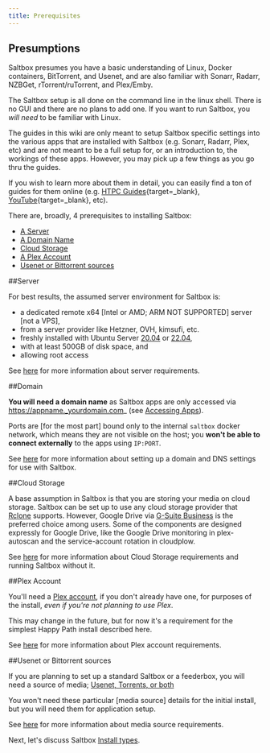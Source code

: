 ```yaml
---
title: Prerequisites
---
```

## Presumptions
Saltbox presumes you have a basic understanding of Linux, Docker containers, BitTorrent, and Usenet, and are also familiar with Sonarr, Radarr, NZBGet, rTorrent/ruTorrent, and Plex/Emby.

The Saltbox setup is all done on the command line in the linux shell.  There is no GUI and there are no plans to add one.  If you want to run Saltbox, you *will need* to be familiar with Linux.

The guides in this wiki are only meant to setup Saltbox specific settings into the various apps that are installed with Saltbox (e.g. Sonarr, Radarr, Plex, etc) and are not meant to be a full setup for, or an introduction to, the workings of these apps. However, you may pick up a few things as you go thru the guides.

If you wish to learn more about them in detail, you can easily find a ton of guides for them online (e.g. [HTPC Guides](https://www.htpcguides.com){target=_blank}, [YouTube](https://www.youtube.com){target=_blank}, etc).

There are, broadly, 4 prerequisites to installing Saltbox:

<!-- TOC depthFrom:1 depthTo:6 withLinks:1 updateOnSave:1 orderedList:0 -->

- [A Server](#server)
- [A Domain Name](#domain)
- [Cloud Storage](#cloud-storage)
- [A Plex Account](#plex-account)
- [Usenet or Bittorrent sources](#usenet-or-bittorrent-sources)

<!-- /TOC -->

##Server

For best results, the assumed server environment for Saltbox is:

 - a dedicated remote x64 [Intel or AMD; ARM NOT SUPPORTED] server [not a VPS],
 - from a server provider like Hetzner, OVH, kimsufi, etc.
 - freshly installed with Ubuntu Server [20.04](https://releases.ubuntu.com/20.04/) or [22.04](https://releases.ubuntu.com/22.04/),
 - with at least 500GB of disk space, and
 - allowing root access

See [here](/../reference/server.md) for more information about server requirements.

##Domain

**You will need a domain name** as Saltbox apps are only accessed via https://appname._yourdomain.com_ (see [Accessing Apps](/basics/accessing_apps.md)).

Ports are [for the most part] bound only to the internal `saltbox` docker network, which means they are not visible on the host; you **won't be able to connect externally** to the apps using `IP:PORT`.

See [here](/../reference/domain.md) for more information about setting up a domain and DNS settings for use with Saltbox.

##Cloud Storage

A base assumption in Saltbox is that you are storing your media on cloud storage.  Saltbox can be set up to use any cloud storage provider that [Rclone](https://rclone.org/) supports. However, Google Drive via [G-Suite Business](https://gsuite.google.com/pricing.html) is the preferred choice among users.  Some of the components are designed expressly for Google Drive, like the Google Drive monitoring in plex-autoscan and the service-account rotation in cloudplow.

See [here](/../reference/cloud.md) for more information about Cloud Storage requirements and running Saltbox without it.



##Plex Account

You'll need a [Plex account](https://www.plex.tv/sign-up/), if you don't already have one, for purposes of the install, *even if you're not planning to use Plex*.

This may change in the future, but for now it's a requirement for the simplest Happy Path install described here.

See [here](/../reference/plex.md) for more information about Plex account requirements.

##Usenet or Bittorrent sources

If you are planning to set up a standard Saltbox or a feederbox, you will need a source of media; [Usenet, Torrents, or both](https://www.htpcguides.com/comparing-usenet-vs-torrents/)

You won't need these particular [media source] details for the initial install, but you will need them for application setup.

See [here](/../reference/usenet-torrent.md) for more information about media source requirements.

Next, let's discuss Saltbox [Install types](/basics/install_types.md).
